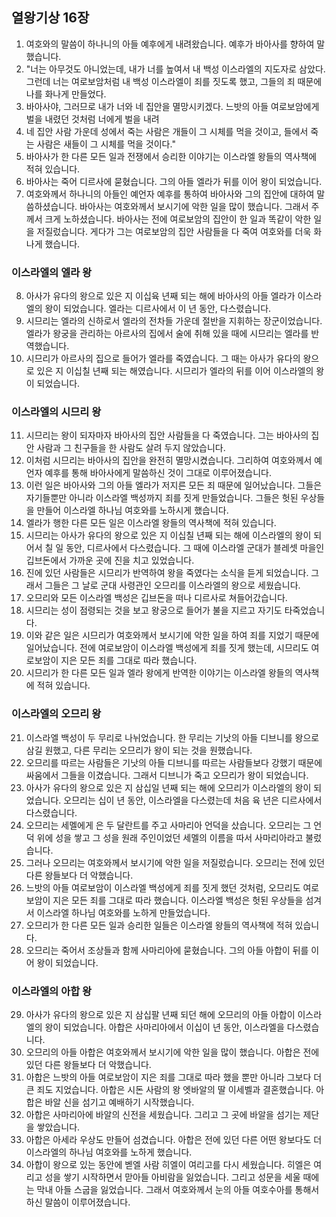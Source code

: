 ## 열왕기상 16장

1. 여호와의 말씀이 하나니의 아들 예후에게 내려왔습니다. 예후가 바아사를 향하여 말했습니다.
2. "너는 아무것도 아니었는데, 내가 너를 높여서 내 백성 이스라엘의 지도자로 삼았다. 그런데 너는 여로보암처럼 내 백성 이스라엘이 죄를 짓도록 했고, 그들의 죄 때문에 나를 화나게 만들었다.
3. 바아사야, 그러므로 내가 너와 네 집안을 멸망시키겠다. 느밧의 아들 여로보암에게 벌을 내렸던 것처럼 너에게 벌을 내려
4. 네 집안 사람 가운데 성에서 죽는 사람은 개들이 그 시체를 먹을 것이고, 들에서 죽는 사람은 새들이 그 시체를 먹을 것이다."
5. 바아사가 한 다른 모든 일과 전쟁에서 승리한 이야기는 이스라엘 왕들의 역사책에 적혀 있습니다.
6. 바아사는 죽어 디르사에 묻혔습니다. 그의 아들 엘라가 뒤를 이어 왕이 되었습니다.
7. 여호와께서 하나니의 아들인 예언자 예후를 통하여 바아사와 그의 집안에 대하여 말씀하셨습니다. 바아사는 여호와께서 보시기에 악한 일을 많이 했습니다. 그래서 주께서 크게 노하셨습니다. 바아사는 전에 여로보암의 집안이 한 일과 똑같이 악한 일을 저질렀습니다. 게다가 그는 여로보암의 집안 사람들을 다 죽여 여호와를 더욱 화나게 했습니다.
### 이스라엘의 엘라 왕
8. 아사가 유다의 왕으로 있은 지 이십육 년째 되는 해에 바아사의 아들 엘라가 이스라엘의 왕이 되었습니다. 엘라는 디르사에서 이 년 동안, 다스렸습니다.
9. 시므리는 엘라의 신하로서 엘라의 전차들 가운데 절반을 지휘하는 장군이었습니다. 엘라가 왕궁을 관리하는 아르사의 집에서 술에 취해 있을 때에 시므리는 엘라를 반역했습니다.
10. 시므리가 아르사의 집으로 들어가 엘라를 죽였습니다. 그 때는 아사가 유다의 왕으로 있은 지 이십칠 년째 되는 해였습니다. 시므리가 엘라의 뒤를 이어 이스라엘의 왕이 되었습니다.
### 이스라엘의 시므리 왕
11. 시므리는 왕이 되자마자 바아사의 집안 사람들을 다 죽였습니다. 그는 바아사의 집안 사람과 그 친구들을 한 사람도 살려 두지 않았습니다.
12. 이처럼 시므리는 바아사의 집안을 완전히 멸망시켰습니다. 그리하여 여호와께서 예언자 예후를 통해 바아사에게 말씀하신 것이 그대로 이루어졌습니다.
13. 이런 일은 바아사와 그의 아들 엘라가 저지른 모든 죄 때문에 일어났습니다. 그들은 자기들뿐만 아니라 이스라엘 백성까지 죄를 짓게 만들었습니다. 그들은 헛된 우상들을 만들어 이스라엘 하나님 여호와를 노하시게 했습니다.
14. 엘라가 행한 다른 모든 일은 이스라엘 왕들의 역사책에 적혀 있습니다.
15. 시므리는 아사가 유다의 왕으로 있은 지 이십칠 년째 되는 해에 이스라엘의 왕이 되어서 칠 일 동안, 디르사에서 다스렸습니다. 그 때에 이스라엘 군대가 블레셋 마을인 깁브돈에서 가까운 곳에 진을 치고 있었습니다.
16. 진에 있던 사람들은 시므리가 반역하여 왕을 죽였다는 소식을 듣게 되었습니다. 그래서 그들은 그 날로 군대 사령관인 오므리를 이스라엘의 왕으로 세웠습니다.
17. 오므리와 모든 이스라엘 백성은 깁브돈을 떠나 디르사로 쳐들어갔습니다.
18. 시므리는 성이 점령되는 것을 보고 왕궁으로 들어가 불을 지르고 자기도 타죽었습니다.
19. 이와 같은 일은 시므리가 여호와께서 보시기에 악한 일을 하여 죄를 지었기 때문에 일어났습니다. 전에 여로보암이 이스라엘 백성에게 죄를 짓게 했는데, 시므리도 여로보암이 지은 모든 죄를 그대로 따라 했습니다.
20. 시므리가 한 다른 모든 일과 엘라 왕에게 반역한 이야기는 이스라엘 왕들의 역사책에 적혀 있습니다.
### 이스라엘의 오므리 왕
21. 이스라엘 백성이 두 무리로 나뉘었습니다. 한 무리는 기낫의 아들 디브니를 왕으로 삼길 원했고, 다른 무리는 오므리가 왕이 되는 것을 원했습니다.
22. 오므리를 따르는 사람들은 기낫의 아들 디브니를 따르는 사람들보다 강했기 때문에 싸움에서 그들을 이겼습니다. 그래서 디브니가 죽고 오므리가 왕이 되었습니다.
23. 아사가 유다의 왕으로 있은 지 삼십일 년째 되는 해에 오므리가 이스라엘의 왕이 되었습니다. 오므리는 십이 년 동안, 이스라엘을 다스렸는데 처음 육 년은 디르사에서 다스렸습니다.
24. 오므리는 세멜에게 은 두 달란트를 주고 사마리아 언덕을 샀습니다. 오므리는 그 언덕 위에 성을 쌓고 그 성을 원래 주인이었던 세멜의 이름을 따서 사마리아라고 불렀습니다.
25. 그러나 오므리는 여호와께서 보시기에 악한 일을 저질렀습니다. 오므리는 전에 있던 다른 왕들보다 더 악했습니다.
26. 느밧의 아들 여로보암이 이스라엘 백성에게 죄를 짓게 했던 것처럼, 오므리도 여로보암이 지은 모든 죄를 그대로 따라 했습니다. 이스라엘 백성은 헛된 우상들을 섬겨서 이스라엘 하나님 여호와를 노하게 만들었습니다.
27. 오므리가 한 다른 모든 일과 승리한 일들은 이스라엘 왕들의 역사책에 적혀 있습니다.
28. 오므리는 죽어서 조상들과 함께 사마리아에 묻혔습니다. 그의 아들 아합이 뒤를 이어 왕이 되었습니다.
### 이스라엘의 아합 왕
29. 아사가 유다의 왕으로 있은 지 삼십팔 년째 되던 해에 오므리의 아들 아합이 이스라엘의 왕이 되었습니다. 아합은 사마리아에서 이십이 년 동안, 이스라엘을 다스렸습니다.
30. 오므리의 아들 아합은 여호와께서 보시기에 악한 일을 많이 했습니다. 아합은 전에 있던 다른 왕들보다 더 악했습니다.
31. 아합은 느밧의 아들 여로보암이 지은 죄를 그대로 따라 했을 뿐만 아니라 그보다 더 큰 죄도 지었습니다. 아합은 시돈 사람의 왕 엣바알의 딸 이세벨과 결혼했습니다. 아합은 바알 신을 섬기고 예배하기 시작했습니다.
32. 아합은 사마리아에 바알의 신전을 세웠습니다. 그리고 그 곳에 바알을 섬기는 제단을 쌓았습니다.
33. 아합은 아세라 우상도 만들어 섬겼습니다. 아합은 전에 있던 다른 어떤 왕보다도 더 이스라엘의 하나님 여호와를 노하게 했습니다.
34. 아합이 왕으로 있는 동안에 벧엘 사람 히엘이 여리고를 다시 세웠습니다. 히엘은 여리고 성을 쌓기 시작하면서 맏아들 아비람을 잃었습니다. 그리고 성문을 세울 때에는 막내 아들 스굽을 잃었습니다. 그래서 여호와께서 눈의 아들 여호수아를 통해서 하신 말씀이 이루어졌습니다.